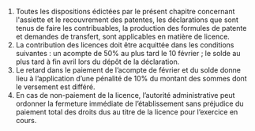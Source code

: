 1) Toutes les dispositions édictées par le présent chapitre concernant l'assiette et le recouvrement des patentes, les déclarations que sont tenus de faire les contribuables, la production des formules de patente et demandes de transfert, sont applicables en matière de licence.
2) La contribution des licences doit être acquittée dans les conditions suivantes :  un acompte de 50% au plus tard le 10 février ;
le solde au plus tard à fin avril lors du dépôt de la déclaration.
3) Le retard dans le paiement de l’acompte de février et du solde donne lieu à
l’application d’une pénalité de 10% du montant des sommes dont le versement est différé.
4) En cas de non-paiement de la licence, l’autorité administrative peut ordonner la
fermeture immédiate de l’établissement sans préjudice du paiement total des droits dus au titre de la licence pour l’exercice en cours.